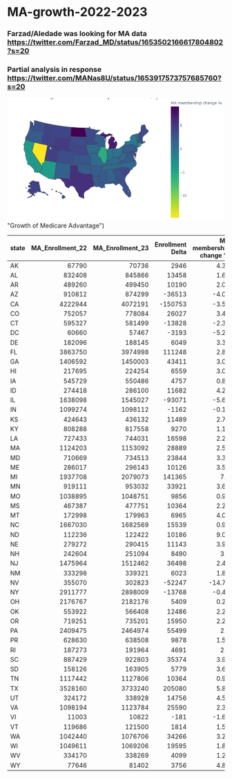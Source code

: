 # MA-growth-2022-2023

### Farzad/Aledade was looking for MA data https://twitter.com/Farzad_MD/status/1653502166617804802?s=20
### Partial analysis in response https://twitter.com/MANas8U/status/1653917573757685760?s=20
![Alt text](https://github.com/mangospace/MA-growth-2022-2023/blob/32585d6c95ad9807113f81db23d307624b464b26/newplot.png 
) "Growth of Medicare Advantage")



| state   |MA_Enrollment_22 |MA_Enrollment_23 |   Enrollment Delta |   MA membership change % |
|:--------|----------------:|----------------:|-------------------:|-------------------------:|
| AK      |           67790 |           70736 |               2946 |                     4.35 |
| AL      |          832408 |          845866 |              13458 |                     1.62 |
| AR      |          489260 |          499450 |              10190 |                     2.08 |
| AZ      |          910812 |          874299 |             -36513 |                    -4.01 |
| CA      |         4222944 |         4072191 |            -150753 |                    -3.57 |
| CO      |          752057 |          778084 |              26027 |                     3.46 |
| CT      |          595327 |          581499 |             -13828 |                    -2.32 |
| DC      |           60660 |           57467 |              -3193 |                    -5.26 |
| DE      |          182096 |          188145 |               6049 |                     3.32 |
| FL      |         3863750 |         3974998 |             111248 |                     2.88 |
| GA      |         1406592 |         1450003 |              43411 |                     3.09 |
| HI      |          217695 |          224254 |               6559 |                     3.01 |
| IA      |          545729 |          550486 |               4757 |                     0.87 |
| ID      |          274418 |          286100 |              11682 |                     4.26 |
| IL      |         1638098 |         1545027 |             -93071 |                    -5.68 |
| IN      |         1099274 |         1098112 |              -1162 |                    -0.11 |
| KS      |          424643 |          436132 |              11489 |                     2.71 |
| KY      |          808288 |          817558 |               9270 |                     1.15 |
| LA      |          727433 |          744031 |              16598 |                     2.28 |
| MA      |         1124203 |         1153092 |              28889 |                     2.57 |
| MD      |          710669 |          734513 |              23844 |                     3.36 |
| ME      |          286017 |          296143 |              10126 |                     3.54 |
| MI      |         1937708 |         2079073 |             141365 |                     7.3  |
| MN      |          919111 |          953032 |              33921 |                     3.69 |
| MO      |         1038895 |         1048751 |               9856 |                     0.95 |
| MS      |          467387 |          477751 |              10364 |                     2.22 |
| MT      |          172998 |          179963 |               6965 |                     4.03 |
| NC      |         1667030 |         1682569 |              15539 |                     0.93 |
| ND      |          112236 |          122422 |              10186 |                     9.08 |
| NE      |          279272 |          290415 |              11143 |                     3.99 |
| NH      |          242604 |          251094 |               8490 |                     3.5  |
| NJ      |         1475964 |         1512462 |              36498 |                     2.47 |
| NM      |          333298 |          339321 |               6023 |                     1.81 |
| NV      |          355070 |          302823 |             -52247 |                   -14.71 |
| NY      |         2911777 |         2898009 |             -13768 |                    -0.47 |
| OH      |         2176767 |         2182176 |               5409 |                     0.25 |
| OK      |          553922 |          566408 |              12486 |                     2.25 |
| OR      |          719251 |          735201 |              15950 |                     2.22 |
| PA      |         2409475 |         2464974 |              55499 |                     2.3  |
| PR      |          628630 |          638508 |               9878 |                     1.57 |
| RI      |          187273 |          191964 |               4691 |                     2.5  |
| SC      |          887429 |          922803 |              35374 |                     3.99 |
| SD      |          158126 |          163905 |               5779 |                     3.65 |
| TN      |         1117442 |         1127806 |              10364 |                     0.93 |
| TX      |         3528160 |         3733240 |             205080 |                     5.81 |
| UT      |          324172 |          338928 |              14756 |                     4.55 |
| VA      |         1098194 |         1123784 |              25590 |                     2.33 |
| VI      |           11003 |           10822 |               -181 |                    -1.65 |
| VT      |          119686 |          121500 |               1814 |                     1.52 |
| WA      |         1042440 |         1076706 |              34266 |                     3.29 |
| WI      |         1049611 |         1069206 |              19595 |                     1.87 |
| WV      |          334170 |          338269 |               4099 |                     1.23 |
| WY      |           77646 |           81402 |               3756 |                     4.84 |

